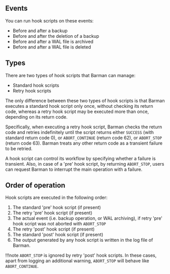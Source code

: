 
## Events
You can run hook scripts on these events:

- Before and after a backup
- Before and after the deletion of a backup
- Before and after a WAL file is archived
- Before and after a WAL file is deleted

## Types 
There are two types of hook scripts that Barman can manage:

- Standard hook scripts
- Retry hook scripts

The only difference between these two types of hook scripts is that Barman executes a standard hook script only once, without checking its return code, whereas a retry hook script may be executed more than once, depending on its return code.

Specifically, when executing a retry hook script, Barman checks the return code and retries indefinitely until the script returns either `SUCCESS` (with standard return code 0), or `ABORT_CONTINUE` (return code 62), or `ABORT_STOP` (return code 63). Barman treats any other return code as a transient failure to be retried. 

A hook script can control its workflow by specifying whether a failure is transient. Also, in case of a 'pre' hook script, by returning `ABORT_STOP`, users can request Barman to interrupt the main operation with a failure.

## Order of operation

Hook scripts are executed in the following order:

1. The standard 'pre' hook script (if present)
2. The retry 'pre' hook script (if present)
3. The actual event (i.e. backup operation, or WAL archiving), if retry 'pre' hook script was not aborted with `ABORT_STOP`
4. The retry 'post' hook script (if present)
5. The standard 'post' hook script (if present)
6. The output generated by any hook script is written in the log file of Barman.

!!!note
    `ABORT_STOP` is ignored by retry 'post' hook scripts. In these cases, apart from logging an additional warning, `ABORT_STOP` will behave like `ABORT_CONTINUE`.









